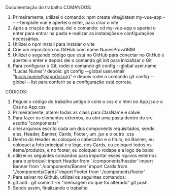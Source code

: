 Documentação do trabalho 
COMANDOS:
1. Primeiramente, utilizei o comando: npm create vite@latest my-vue-app -- --template vue e apertei o enter,  para criar o vite
2. Após a criação da pasta, dei o comando: cd my-vue-app e apertei o enter para entrar na pasta e realizar as instalações e configurações
necessárias.
3. Utilizei o npm install para instalar o vite
4. Crie um repositório no GitHub com nome NunesProva1BIM
5. Utilizei o segundo código que está no GitHub para conectar no GitHub e apertei o enter e depois dei o comando git init para inicializar o Git
6. Para configurar o Git, rodei o comando git config --global user.name "Lucas Nunes"/ depois: git config --global user.email "lucas.nunes@eaportal.org" e depois rodei o comando git config --global --list para conferir se a configuração está correta.

CÓDIGOS:
1. Peguei o código do trabalho antigo e colei o css e o html no App.jsx e o Css no App.css
2. Primeiramente, alterei todas as class para ClasName e salvei
3. Para fazer os elementos externos, eu abri uma pasta dentro do src escrito "components"
4. criei arquivos escrito cada um dos components requisitados, sendo eles, Header, Banner, Cards, Footer, um .jsx e o outro .css
5. Dentro do Header eu coloquei o cabecalho e o titulo, no Banner, eu coloquei a foto principal e o logo, nos Cards, eu coloquei todos os items/produtos, e no footer, eu coloquei o rodape e a logo de baixo
6. utilizei os seguintes comandos para importar esses rquivos externos para o principal: import Header from './components/header'
import Banner from './components/Banner'
import Cards from './components/Cards'
import Footer from './components/footer'
7. Para salvar no Github, utilizei os seguintes comandos:
8. git add .
git commit -m "mensagem do que foi alterado"
git push
9. Sendo assim, finalizando o trabalho
